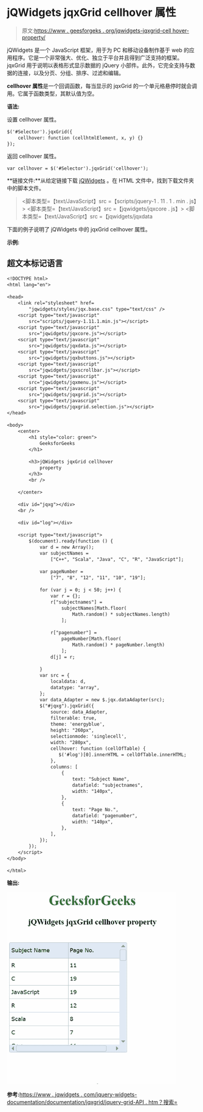 # jQWidgets jqxGrid cellhover 属性

> 原文:[https://www . geesforgeks . org/jqwidgets-jqxgrid-cell hover-property/](https://www.geeksforgeeks.org/jqwidgets-jqxgrid-cellhover-property/)

jQWidgets 是一个 JavaScript 框架，用于为 PC 和移动设备制作基于 web 的应用程序。它是一个非常强大、优化、独立于平台并且得到广泛支持的框架。jqxGrid 用于说明以表格形式显示数据的 jQuery 小部件。此外，它完全支持与数据的连接，以及分页、分组、排序、过滤和编辑。

**cellhover 属性**是一个回调函数，每当显示的 jqxGrid 的一个单元格悬停时就会调用。它属于函数类型，其默认值为空。

**语法:**

设置 cellhover 属性。

```
$('#Selector').jqxGrid({ 
    cellhover: function (cellhtmlElement, x, y) {}
});
```

返回 cellhover 属性。

```
var cellhover = $('#Selector').jqxGrid('cellhover');
```

**链接文件:**从给定链接下载 [jQWidgets](https://www.jqwidgets.com/download/) 。在 HTML 文件中，找到下载文件夹中的脚本文件。

> <link rel="”stylesheet”" href="”jqwidgets/styles/jqx.base.css”" type="”text/css”">
> <脚本类型=【text/JavaScript】src =【scripts/jquery-1 . 11 . 1 . min . js】></脚本>
> <脚本类型=【text/JavaScript】src =【jqwidgets/jqxcore . js】></脚本>
> <脚本类型=【text/JavaScript】src =【jqwidgets/jqxdata

下面的例子说明了 jQWidgets 中的 jqxGrid cellhover 属性。

**示例:**

## 超文本标记语言

```
<!DOCTYPE html>
<html lang="en">

<head>
    <link rel="stylesheet" href=
        "jqwidgets/styles/jqx.base.css" type="text/css" />
    <script type="text/javascript" 
        src="scripts/jquery-1.11.1.min.js"></script>
    <script type="text/javascript" 
        src="jqwidgets/jqxcore.js"></script>
    <script type="text/javascript" 
        src="jqwidgets/jqxdata.js"></script>
    <script type="text/javascript" 
        src="jqwidgets/jqxbuttons.js"></script>
    <script type="text/javascript" 
        src="jqwidgets/jqxscrollbar.js"></script>
    <script type="text/javascript" 
        src="jqwidgets/jqxmenu.js"></script>
    <script type="text/javascript" 
        src="jqwidgets/jqxgrid.js"></script>
    <script type="text/javascript" 
        src="jqwidgets/jqxgrid.selection.js"></script>
</head>

<body>
    <center>
        <h1 style="color: green">
            GeeksforGeeks
        </h1>

        <h3>jQWidgets jqxGrid cellhover
            property
        </h3>
        <br />

    </center>

    <div id="jqxg"></div>
    <br />

    <div id="log"></div>

    <script type="text/javascript">
        $(document).ready(function () {
            var d = new Array();
            var subjectNames =
                ["C++", "Scala", "Java", "C", "R", "JavaScript"];

            var pageNumber =
                ["7", "8", "12", "11", "10", "19"];

            for (var j = 0; j < 50; j++) {
                var r = {};
                r["subjectnames"] =
                    subjectNames[Math.floor(
                        Math.random() * subjectNames.length)
                    ];

                r["pagenumber"] =
                    pageNumber[Math.floor(
                        Math.random() * pageNumber.length)
                    ];
                d[j] = r;

            }
            var src = {
                localdata: d,
                datatype: "array",
            };
            var data_Adapter = new $.jqx.dataAdapter(src);
            $("#jqxg").jqxGrid({
                source: data_Adapter,
                filterable: true,
                theme: 'energyblue',
                height: "260px",
                selectionmode: 'singlecell',
                width: "280px",
                cellhover: function (cellOfTable) {
                   $('#log')[0].innerHTML = cellOfTable.innerHTML;
                },
                columns: [
                    {
                        text: "Subject Name",
                        datafield: "subjectnames",
                        width: "140px",
                    },
                    {
                        text: "Page No.",
                        datafield: "pagenumber",
                        width: "140px",
                    },
                ],
            });
        });
    </script>
</body>

</html>
```

**输出:**

![](img/78c05b93e9a362b8512d646ad4a560a5.png)

**参考:**[https://www . jqwidgets . com/jquery-widgets-documentation/documentation/jqxgrid/jquery-grid-API . htm？搜索=](https://www.jqwidgets.com/jquery-widgets-documentation/documentation/jqxgrid/jquery-grid-api.htm?search=)